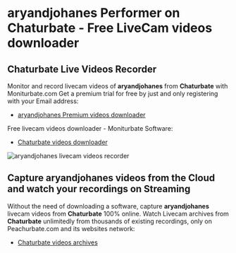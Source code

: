 # aryandjohanes Performer on Chaturbate - Free LiveCam videos downloader

## Chaturbate Live Videos Recorder

Monitor and record livecam videos of **aryandjohanes** from **Chaturbate** with Moniturbate.com
Get a premium trial for free by just and only registering with your Email address:
* [aryandjohanes Premium videos downloader](https://moniturbate.com/request-demo-licence-key.html)

Free livecam videos downloader - Moniturbate Software:
* [Chaturbate videos downloader](https://moniturbate.com/moniturbate-download-software.html)

![aryandjohanes livecam videos recorder](https://peachurnet.com/templates/moniturbate-software.png)


## Capture aryandjohanes videos from the Cloud and watch your recordings on Streaming

Without the need of downloading a software, capture **aryandjohanes** livecam videos from **Chaturbate** 100% online.
Watch Livecam archives from **Chaturbate** unlimitedly from thousands of existing recordings, only on Peachurbate.com and its websites network:
* [Chaturbate videos archives](https://peachurnet.com/)